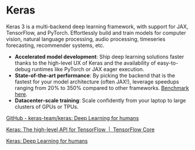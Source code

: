 # Keras

Keras 3 is a multi-backend deep learning framework, with support for JAX, TensorFlow, and PyTorch. Effortlessly build and train models for computer vision, natural language processing, audio processing, timeseries forecasting, recommender systems, etc.

- **Accelerated model development**: Ship deep learning solutions faster thanks to the high-level UX of Keras and the availability of easy-to-debug runtimes like PyTorch or JAX eager execution.
- **State-of-the-art performance**: By picking the backend that is the fastest for your model architecture (often JAX!), leverage speedups ranging from 20% to 350% compared to other frameworks. [Benchmark here](https://keras.io/getting_started/benchmarks/).
- **Datacenter-scale training**: Scale confidently from your laptop to large clusters of GPUs or TPUs.

[GitHub - keras-team/keras: Deep Learning for humans](https://github.com/keras-team/keras)

[Keras: The high-level API for TensorFlow  |  TensorFlow Core](https://www.tensorflow.org/guide/keras)

[Keras: Deep Learning for humans](https://keras.io/)
